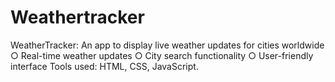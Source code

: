 # Weathertracker
 WeatherTracker: An app to display live weather updates for cities worldwide
○ Real-time weather updates
○ City search functionality
○ User-friendly interface
Tools used: HTML, CSS, JavaScript.

